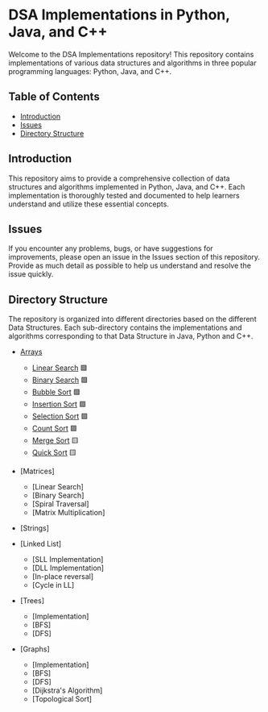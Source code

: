 # DSA Implementations in Python, Java, and C++

Welcome to the DSA Implementations repository! This repository contains implementations of various data structures and algorithms in three popular programming languages: Python, Java, and C++.

## Table of Contents
- [Introduction](#introduction)
- [Issues](#issues)
- [Directory Structure](#directory-structure)

## Introduction

This repository aims to provide a comprehensive collection of data structures and algorithms implemented in Python, Java, and C++. Each implementation is thoroughly tested and documented to help learners understand and utilize these essential concepts.

## Issues

If you encounter any problems, bugs, or have suggestions for improvements, please open an issue in the Issues section of this repository. Provide as much detail as possible to help us understand and resolve the issue quickly.

## Directory Structure

The repository is organized into different directories based on the different Data Structures. Each sub-directory contains the implementations and algorithms corresponding to that Data Structure in Java, Python and C++.

- [Arrays](https://github.com/deviatorsclub/DSA-algos/tree/main/arrays)
    - [Linear Search](https://github.com/deviatorsclub/DSA-algos/tree/main/arrays/linear-search) 🟩
    - [Binary Search](https://github.com/deviatorsclub/DSA-algos/tree/main/arrays/binary-search) 🟩
    - [Bubble Sort](https://github.com/deviatorsclub/DSA-algos/tree/main/arrays/bubble-sort) 🟩
    - [Insertion Sort](https://github.com/deviatorsclub/DSA-algos/tree/main/arrays/insertion-sort) 🟩 
    - [Selection Sort](https://github.com/deviatorsclub/DSA-algos/tree/main/arrays/selection-sort) 🟩
    - [Count Sort](https://github.com/deviatorsclub/DSA-algos/tree/main/arrays/count-sort) 🟩
    - [Merge Sort](https://github.com/deviatorsclub/DSA-algos/tree/main/arrays/merge-sort) 🟨
    - [Quick Sort](https://github.com/deviatorsclub/DSA-algos/tree/main/arrays/quick-sort) 🟨

- [Matrices]
    - [Linear Search]
    - [Binary Search]
    - [Spiral Traversal]
    - [Matrix Multiplication]

- [Strings]

- [Linked List]
    - [SLL Implementation]
    - [DLL Implementation]
    - [In-place reversal]
    - [Cycle in LL]

- [Trees]
    - [Implementation]
    - [BFS]
    - [DFS]
      
- [Graphs]
    - [Implementation]
    - [BFS]
    - [DFS]
    - [Dijkstra's Algorithm]
    - [Topological Sort]
